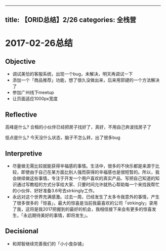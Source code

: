 
---
title: 【ORID总结】2/26
categories: 全栈营
---
# 2017-02-26总结

## Objective

- 调试美恰的客服系统，出现一个bug，未解决，明天再调试一下
- 添加一个「商品推荐」功能，想了很久没做出来，后来用郭键的一个方法解决了
- 参加广州线下meetup
- 让页面适应1000px宽度

## Reflective

高峰是什么? 合租的小伙伴已经把房子找好了，真好，不用自己奔波找房子了

低点是什么? 今天没什么状态，脑子不怎么转，出了很多bug

## Interpretive

- 尽量做无需比较就能获得辛福感的事情。生活中，很多的不快乐都是来源于比较，即使由于自己在某方面比别人强而获得的辛福感也是很短暂的。所以，我会继续做这些事情，专注于开发一个用户喜欢的真实产品、写把自己知道的知识通过写教程的方式分享给大家、只要时间允许就热心帮助每一个来找我帮忙的小伙伴、好好准备3.6号去strkingly工作。
- 永远对这个世界充满感激。过去一周，已经发生了太多令我意外的事情，产生了很多很多的「惊喜」，最大的惊喜是当前我最喜欢的公司「strkingly」录用了我，这将是我2017把握到的最好的机会，我相信接下来会有更多的惊喜发生，「永远期待美好的事情，即将发生」。

## Decisional

- 和郑智继续完善我们的「小小食杂铺」